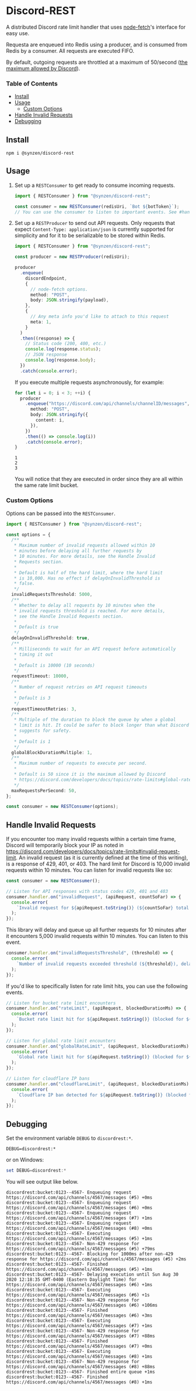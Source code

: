 # Discord-REST

A distributed Discord rate limit handler that uses [node-fetch](https://github.com/node-fetch/node-fetch)'s interface for easy use.

Requesta are enqueued into Redis using a producer, and is consumed from Redis by a consumer. All requests are executed FIFO.

By default, outgoing requests are throttled at a maximum of 50/second ([the maximum allowed by Discord](https://discord.com/developers/docs/topics/rate-limits#global-rate-limit)).

### Table of Contents

- [Install](#install)
- [Usage](#usage)
  - [Custom Options](#custom-options)
- [Handle Invalid Requests](#handle-invalid-requests)
- [Debugging](#debugging)

## Install

```
npm i @synzen/discord-rest
```

## Usage

1. Set up a `RESTConsumer` to get ready to consume incoming requests.

   ```ts
   import { RESTConsumer } from "@synzen/discord-rest";

   const consumer = new RESTConsumer(redisUri, `Bot ${botToken}`);
   // You can use the consumer to listen to important events. See #handle-invalid-requests section
   ```

2. Set up a `RESTProducer` to send out API requests. Only requests that expect `Content-Type: application/json` is currently supported for simplicity and for it to be serializable to be stored within Redis.

   ```ts
   import { RESTConsumer } from "@synzen/discord-rest";

   const producer = new RESTProducer(redisUri);

   producer
     .enqueue(
       discordEndpoint,
       {
         // node-fetch options.
         method: "POST",
         body: JSON.stringify(payload),
       },
       {
         // Any meta info you'd like to attach to this request
         meta: 1,
       }
     )
     .then((response) => {
       // Status code (200, 400, etc.)
       console.log(response.status);
       // JSON response
       console.log(response.body);
     })
     .catch(console.error);
   ```

   If you execute multiple requests asynchronously, for example:

   ```ts
   for (let i = 0; i < 3; ++i) {
     producer
       .enqueue("https://discord.com/api/channels/channelID/messages", {
         method: "POST",
         body: JSON.stringify({
           content: i,
         }),
       })
       .then(() => console.log(i))
       .catch(console.error);
   }
   ```

   ```shell
   1
   2
   3
   ```

   You will notice that they are executed in order since they are all within the same rate limit bucket.

### Custom Options

Options can be passed into the `RESTConsumer`.

```ts
import { RESTConsumer } from "@synzen/discord-rest";

const options = {
  /**
   * Maximum number of invalid requests allowed within 10
   * minutes before delaying all further requests by
   * 10 minutes. For more details, see the Handle Invalid
   * Requests section.
   *
   * Default is half of the hard limit, where the hard limit
   * is 10,000. Has no effect if delayOnInvalidThreshold is
   * false.
   */
  invalidRequestsThreshold: 5000,
  /**
   * Whether to delay all requests by 10 minutes when the
   * invalid requests threshold is reached. For more details,
   * see the Handle Invalid Requests section.
   *
   * Default is true
   */
  delayOnInvalidThreshold: true,
  /**
   * Milliseconds to wait for an API request before automatically
   * timing it out
   *
   * Default is 10000 (10 seconds)
   */
  requestTimeout: 10000,
  /**
   * Number of request retries on API request timeouts
   *
   * Default is 3
   */
  requestTimeoutRetries: 3,
  /**
   * Multiple of the duration to block the queue by when a global
   * limit is hit. It could be safer to block longer than what Discord
   * suggests for safety.
   *
   * Default is 1
   */
  globalBlockDurationMultiple: 1,
  /**
   * Maximum number of requests to execute per second.
   *
   * Default is 50 since it is the maximum allowed by Discord
   * https://discord.com/developers/docs/topics/rate-limits#global-rate-limit
   */
  maxRequestsPerSecond: 50,
};

const consumer = new RESTConsumer(options);
```

## Handle Invalid Requests

If you encounter too many invalid requests within a certain time frame, Discord will temporarily block your IP as noted in https://discord.com/developers/docs/topics/rate-limits#invalid-request-limit. An invalid request (as it is currently defined at the time of this writing), is a response of 429, 401, or 403. The hard limit for Discord is 10,000 invalid requests within 10 minutes. You can listen for invalid requests like so:

```ts
const consumer = new RESTConsumer();

// Listen for API responses with status codes 429, 401 and 403
consumer.handler.on("invalidRequest", (apiRequest, countSoFar) => {
  console.error(
    `Invalid request for ${apiRequest.toString()} (${countSoFar} total within 10 minutes)`
  );
});
```

This library will delay and queue up all further requests for 10 minutes after it encounters 5,000 invalid requests within 10 minutes. You can listen to this event.

```ts
consumer.handler.on("invalidRequestsThreshold", (threshold) => {
  console.error(
    `Number of invalid requests exceeded threshold (${threshold}), delaying all tasks by 10 minutes`
  );
});
```

If you'd like to specifically listen for rate limit hits, you can use the following events.

```ts
// Listen for bucket rate limit encounters
consumer.handler.on("rateLimit", (apiRequest, blockedDurationMs) => {
  console.error(
    `Bucket rate limit hit for ${apiRequest.toString()} (blocked for ${blockedDurationMs}ms)`
  );
});

// Listen for global rate limit encounters
consumer.handler.on("globalRateLimit", (apiRequest, blockedDurationMs) => {
  console.error(
    `Global rate limit hit for ${apiRequest.toString()} (blocked for ${blockedDurationMs}ms)`
  );
});

// Listen for cloudflare IP bans
consumer.handler.on("cloudflareLimit", (apiRequest, blockedDurationMs) => {
  console.error(
    `Cloudflare IP ban detected for ${apiRequest.toString()} (blocked for ${blockedDurationMs}ms)`
  );
});
```

## Debugging

Set the environment variable `DEBUG` to `discordrest:*`.

```shell
DEBUG=discordrest:*
```

or on Windows:

```powershell
set DEBUG=discordrest:*
```

You will see output like below.

```shell
discordrest:bucket:0123--4567- Enqueuing request https://discord.com/api/channels/4567/messages (#5) +0ms
discordrest:bucket:0123--4567- Enqueuing request https://discord.com/api/channels/4567/messages (#6) +0ms
discordrest:bucket:0123--4567- Enqueuing request https://discord.com/api/channels/4567/messages (#7) +1ms
discordrest:bucket:0123--4567- Enqueuing request https://discord.com/api/channels/4567/messages (#8) +0ms
discordrest:bucket:0123--4567- Executing https://discord.com/api/channels/4567/messages (#5) +1ms
discordrest:bucket:0123--4567- Non-429 response for https://discord.com/api/channels/4567/messages (#5) +79ms
discordrest:bucket:0123--4567- Blocking for 1000ms after non-429 response for https://discord.com/api/channels/4567/messages (#5) +2ms
discordrest:bucket:0123--4567- Finished https://discord.com/api/channels/4567/messages (#5) +1ms
discordrest:bucket:0123--4567- Delaying execution until Sun Aug 30 2020 12:18:35 GMT-0400 (Eastern Daylight Time) for https://discord.com/api/channels/4567/messages (#6) +1ms
discordrest:bucket:0123--4567- Executing https://discord.com/api/channels/4567/messages (#6) +1s
discordrest:bucket:0123--4567- Non-429 response for https://discord.com/api/channels/4567/messages (#6) +106ms
discordrest:bucket:0123--4567- Finished https://discord.com/api/channels/4567/messages (#6) +3ms
discordrest:bucket:0123--4567- Executing https://discord.com/api/channels/4567/messages (#7) +1ms
discordrest:bucket:0123--4567- Non-429 response for https://discord.com/api/channels/4567/messages (#7) +88ms
discordrest:bucket:0123--4567- Finished https://discord.com/api/channels/4567/messages (#7) +0ms
discordrest:bucket:0123--4567- Executing https://discord.com/api/channels/4567/messages (#8) +1ms
discordrest:bucket:0123--4567- Non-429 response for https://discord.com/api/channels/4567/messages (#8) +88ms
discordrest:bucket:0123--4567- Finished entire queue +1ms
discordrest:bucket:0123--4567- Finished https://discord.com/api/channels/4567/messages (#8) +1ms
```
